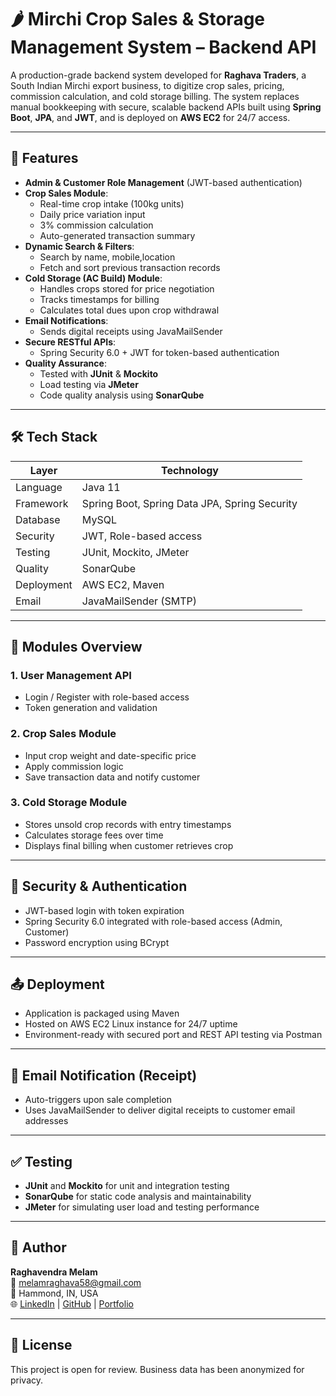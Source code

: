 # 🌶️ Mirchi Crop Sales & Storage Management System – Backend API

A production-grade backend system developed for **Raghava Traders**, a South Indian Mirchi export business, to digitize crop sales, pricing, commission calculation, and cold storage billing. The system replaces manual bookkeeping with secure, scalable backend APIs built using **Spring Boot**, **JPA**, and **JWT**, and is deployed on **AWS EC2** for 24/7 access.

---

## 🚀 Features

- **Admin & Customer Role Management** (JWT-based authentication)
- **Crop Sales Module**:  
  - Real-time crop intake (100kg units)  
  - Daily price variation input  
  - 3% commission calculation  
  - Auto-generated transaction summary
- **Dynamic Search & Filters**:  
  - Search by name, mobile,location  
  - Fetch and sort previous transaction records
- **Cold Storage (AC Build) Module**:  
  - Handles crops stored for price negotiation  
  - Tracks timestamps for billing  
  - Calculates total dues upon crop withdrawal
- **Email Notifications**:  
  - Sends digital receipts using JavaMailSender
- **Secure RESTful APIs**:  
  - Spring Security 6.0 + JWT for token-based authentication
- **Quality Assurance**:  
  - Tested with **JUnit** & **Mockito**  
  - Load testing via **JMeter**  
  - Code quality analysis using **SonarQube**

---

## 🛠️ Tech Stack

| Layer        | Technology               |
|--------------|---------------------------|
| Language     | Java 11                   |
| Framework    | Spring Boot, Spring Data JPA, Spring Security |
| Database     | MySQL                     |
| Security     | JWT, Role-based access    |
| Testing      | JUnit, Mockito, JMeter    |
| Quality      | SonarQube                 |
| Deployment   | AWS EC2, Maven            |
| Email        | JavaMailSender (SMTP)     |

---

## 📂 Modules Overview

### 1. **User Management API**
- Login / Register with role-based access
- Token generation and validation

### 2. **Crop Sales Module**
- Input crop weight and date-specific price
- Apply commission logic
- Save transaction data and notify customer

### 3. **Cold Storage Module**
- Stores unsold crop records with entry timestamps
- Calculates storage fees over time
- Displays final billing when customer retrieves crop

---

## 🔐 Security & Authentication

- JWT-based login with token expiration
- Spring Security 6.0 integrated with role-based access (Admin, Customer)
- Password encryption using BCrypt

---

## 📤 Deployment

- Application is packaged using Maven
- Hosted on AWS EC2 Linux instance for 24/7 uptime
- Environment-ready with secured port and REST API testing via Postman

---

## 📧 Email Notification (Receipt)

- Auto-triggers upon sale completion
- Uses JavaMailSender to deliver digital receipts to customer email addresses

---

## ✅ Testing

- **JUnit** and **Mockito** for unit and integration testing
- **SonarQube** for static code analysis and maintainability
- **JMeter** for simulating user load and testing performance

---



## 👤 Author

**Raghavendra Melam**  
📧 melamraghava58@gmail.com  
📍 Hammond, IN, USA  
🌐 [LinkedIn](https://linkedin.com/in/your-profile) | [GitHub](https://github.com/your-github) | [Portfolio](https://raghavamelam.netlify.app/)

---

## 📄 License

This project is open for review. Business data has been anonymized for privacy.
